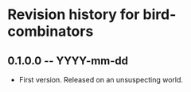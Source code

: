 # Revision history for bird-combinators

## 0.1.0.0  -- YYYY-mm-dd

* First version. Released on an unsuspecting world.
